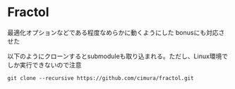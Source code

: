 # Fractol

最適化オプションなどである程度なめらかに動くようにした
bonusにも対応させた

以下のようにクローンするとsubmoduleも取り込まれる。ただし、Linux環境でしか実行できないので注意

```
git clone --recursive https://github.com/cimura/fractol.git
```
